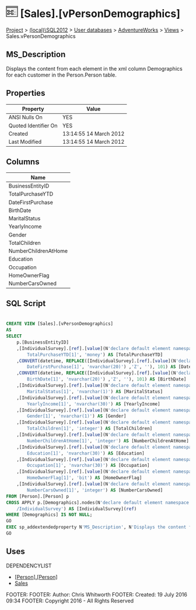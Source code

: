 
# ![Views](../../../../Images/View32.png) [Sales].[vPersonDemographics]

[Project](../../../../index.md) > [(local)\\SQL2012](../../../index.md) > [User databases](../../index.md) > [AdventureWorks](../index.md) > [Views](Views_.md) > Sales.vPersonDemographics

## <a name="#description"></a>MS_Description
Displays the content from each element in the xml column Demographics for each customer in the Person.Person table.
## <a name="#properties"></a>Properties

| Property | Value |
|---|---|
| ANSI Nulls On | YES |
| Quoted Identifier On | YES |
| Created | 13:14:55 14 March 2012 |
| Last Modified | 13:14:55 14 March 2012 |


## <a name="#columns"></a>Columns

| Name |
|---|
| BusinessEntityID |
| TotalPurchaseYTD |
| DateFirstPurchase |
| BirthDate |
| MaritalStatus |
| YearlyIncome |
| Gender |
| TotalChildren |
| NumberChildrenAtHome |
| Education |
| Occupation |
| HomeOwnerFlag |
| NumberCarsOwned |


## <a name="#sqlscript"></a>SQL Script
```sql

CREATE VIEW [Sales].[vPersonDemographics] 
AS 
SELECT 
    p.[BusinessEntityID] 
    ,[IndividualSurvey].[ref].[value](N'declare default element namespace "http://schemas.microsoft.com/sqlserver/2004/07/adventure-works/IndividualSurvey"; 
        TotalPurchaseYTD[1]', 'money') AS [TotalPurchaseYTD] 
    ,CONVERT(datetime, REPLACE([IndividualSurvey].[ref].[value](N'declare default element namespace "http://schemas.microsoft.com/sqlserver/2004/07/adventure-works/IndividualSurvey"; 
        DateFirstPurchase[1]', 'nvarchar(20)') ,'Z', ''), 101) AS [DateFirstPurchase] 
    ,CONVERT(datetime, REPLACE([IndividualSurvey].[ref].[value](N'declare default element namespace "http://schemas.microsoft.com/sqlserver/2004/07/adventure-works/IndividualSurvey"; 
        BirthDate[1]', 'nvarchar(20)') ,'Z', ''), 101) AS [BirthDate] 
    ,[IndividualSurvey].[ref].[value](N'declare default element namespace "http://schemas.microsoft.com/sqlserver/2004/07/adventure-works/IndividualSurvey"; 
        MaritalStatus[1]', 'nvarchar(1)') AS [MaritalStatus] 
    ,[IndividualSurvey].[ref].[value](N'declare default element namespace "http://schemas.microsoft.com/sqlserver/2004/07/adventure-works/IndividualSurvey"; 
        YearlyIncome[1]', 'nvarchar(30)') AS [YearlyIncome] 
    ,[IndividualSurvey].[ref].[value](N'declare default element namespace "http://schemas.microsoft.com/sqlserver/2004/07/adventure-works/IndividualSurvey"; 
        Gender[1]', 'nvarchar(1)') AS [Gender] 
    ,[IndividualSurvey].[ref].[value](N'declare default element namespace "http://schemas.microsoft.com/sqlserver/2004/07/adventure-works/IndividualSurvey"; 
        TotalChildren[1]', 'integer') AS [TotalChildren] 
    ,[IndividualSurvey].[ref].[value](N'declare default element namespace "http://schemas.microsoft.com/sqlserver/2004/07/adventure-works/IndividualSurvey"; 
        NumberChildrenAtHome[1]', 'integer') AS [NumberChildrenAtHome] 
    ,[IndividualSurvey].[ref].[value](N'declare default element namespace "http://schemas.microsoft.com/sqlserver/2004/07/adventure-works/IndividualSurvey"; 
        Education[1]', 'nvarchar(30)') AS [Education] 
    ,[IndividualSurvey].[ref].[value](N'declare default element namespace "http://schemas.microsoft.com/sqlserver/2004/07/adventure-works/IndividualSurvey"; 
        Occupation[1]', 'nvarchar(30)') AS [Occupation] 
    ,[IndividualSurvey].[ref].[value](N'declare default element namespace "http://schemas.microsoft.com/sqlserver/2004/07/adventure-works/IndividualSurvey"; 
        HomeOwnerFlag[1]', 'bit') AS [HomeOwnerFlag] 
    ,[IndividualSurvey].[ref].[value](N'declare default element namespace "http://schemas.microsoft.com/sqlserver/2004/07/adventure-works/IndividualSurvey"; 
        NumberCarsOwned[1]', 'integer') AS [NumberCarsOwned] 
FROM [Person].[Person] p 
CROSS APPLY p.[Demographics].nodes(N'declare default element namespace "http://schemas.microsoft.com/sqlserver/2004/07/adventure-works/IndividualSurvey"; 
    /IndividualSurvey') AS [IndividualSurvey](ref) 
WHERE [Demographics] IS NOT NULL;
GO
EXEC sp_addextendedproperty N'MS_Description', N'Displays the content from each element in the xml column Demographics for each customer in the Person.Person table.', 'SCHEMA', N'Sales', 'VIEW', N'vPersonDemographics', NULL, NULL
GO

```

## <a name="#uses"></a>Uses
DEPENDENCYLIST
* [[Person].[Person]](../Tables/Person.md)
* [Sales](../Security/Schemas/Sales.md)

FOOTER: FOOTER: Author:  Chris Whitworth
FOOTER: Created: 19 July 2016 09:34
FOOTER: Copyright 2016 - All Rights Reserved

